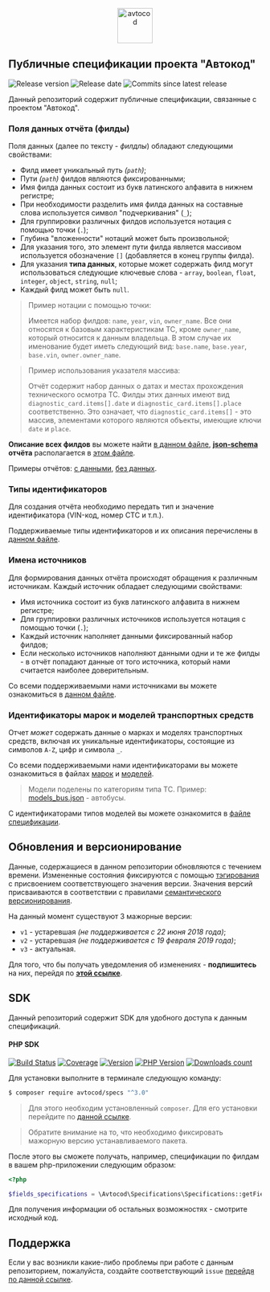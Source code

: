 <p align="center">
  <img alt="avtocod" src="https://avatars1.githubusercontent.com/u/32733112?s=70&v=4" width="70" height="70" />
</p>

## Публичные спецификации проекта "Автокод"

![Release version][badge_release_version]
![Release date][badge_release_date]
![Commits since latest release][badge_commits_since_release]

Данный репозиторий содержит публичные спецификации, связанные с проектом "Автокод".

### Поля данных отчёта (филды)

Поля данных (далее по тексту - *филдлы*) обладают следующими свойствами:

- Филд имеет уникальный путь *(`path`)*;
- Пути *(`path`)* филдов являются фиксированными;
- Имя филда данных состоит из букв латинского алфавита в нижнем регистре;
- При необходимости разделить имя филда данных на составные слова используется символ "подчеркивания" (`_`);
- Для группировки различных филдов используется нотация с помощью точки (`.`);
- Глубина "вложенности" нотаций может быть произвольной;
- Для указания того, это элемент пути филда является массивом используется обозначение `[]` (добавляется в конец группы филда).
- Для указания **типа данных**, которые может содержать филд могут использоваться следующие ключевые слова - `array`, `boolean`, `float`, `integer`, `object`, `string`, `null`;
- Каждый филд может быть `null`.

> Пример нотации с помощью точки:
>
> Имеется набор филдов: `name`, `year`, `vin`, `owner_name`. Все они относятся к базовым характеристикам ТС, кроме `owner_name`, который относится к данным владельца. В этом случае их именование будет иметь следующий вид: `base.name`, `base.year`, `base.vin`, `owner.owner_name`.

> Пример использования указателя массива:
>
> Отчёт содержит набор данных о датах и местах прохождения технического осмотра ТС. Филды этих данных имеют вид `diagnostic_card.items[].date` и `diagnostic_card.items[].place` соответственно. Это означает, что `diagnostic_card.items[]` - это массив, элементами которого являются объекты, имеющие ключи `date` и `place`.

**Описание всех филдов** вы можете найти [в данном файле](./fields/default/fields_list.json), **[json-schema][json-schema] отчёта** располагается в [этом файле](./reports/default/json-schema.json).

Примеры отчётов: [с данными](./reports/default/examples/full.json), [без данных](./reports/default/examples/empty.json).

### Типы идентификаторов

Для создания отчёта необходимо передать тип и значение идентификатора (VIN-код, номер СТС и т.п.).

Поддерживаемые типы идентификаторов и их описания перечислены в [данном файле](./identifiers/default/types_list.json).

### Имена источников

Для формирования данных отчёта происходят обращения к различным источникам. Каждый источник обладает следующими свойствами:

- Имя источника состоит из букв латинского алфавита в нижнем регистре;
- Для группировки различных источников используется нотация с помощью точки (`.`);
- Каждый источник наполняет данными фиксированный набор филдов;
- Если несколько источников наполняют данными одни и те же филды - в отчёт попадают данные от того источника, который нами считается наиболее доверительным.

Со всеми поддерживаемыми нами источниками вы можете ознакомиться в [данном файле](./sources/default/sources_list.json).

### Идентификаторы марок и моделей транспортных средств

Отчет _может_ содержать данные о марках и моделях транспортных средств, включая их уникальные идентификаторы, состоящие из символов `A-Z`, цифр и символа `_`.

Со всеми поддерживаемыми нами идентификаторами вы можете ознакомиться в файлах [марок](./vehicles/default/marks.json) и [моделей](./vehicles/default/).

> Модели поделены по категориям типа ТС. Пример: [models_bus.json](./vehicles/default/models_bus.json) - автобусы.

С идентификаторами типов моделей вы можете ознакомится в [файле спецификации](vehicles/default/types.json).

## Обновления и версионирование

Данные, содержащиеся в данном репозитории обновляются с течением времени. Измененные состояния фиксируются с помощью [тэгирования][git_tagging] с присвоением соответствующего значения версии. Значения версий присваиваются в соответствии с правилами [семантического версионирования][semver].

На данный момент существуют 3 мажорные версии:

- `v1` - устаревшая *(не поддерживается с 22 июня 2018 года)*;
- `v2` - устаревшая *(не поддерживается с 19 февраля 2019 года)*;
- `v3` - актуальная.

Для того, что бы получать уведомления об изменениях - **подпишитесь** на них, перейдя по **[этой ссылке][watch_repo]**.

## SDK

Данный репозиторий содержит SDK для удобного доступа к данным спецификаций.

#### PHP SDK

[![Build Status][badge_build_status]][link_build_status]
[![Coverage][badge_coverage]][link_coverage]
[![Version][badge_packagist_version]][link_packagist]
[![PHP Version][badge_php_version]][link_packagist]
[![Downloads count][badge_packagist_dl_count]][link_packagist]

Для установки выполните в терминале следующую команду:

```bash
$ composer require avtocod/specs "^3.0"
```

> Для этого необходим установленный `composer`. Для его установки перейдите по [данной ссылке][getcomposer].

> Обратите внимание на то, что необходимо фиксировать мажорную версию устанавливаемого пакета.

После этого вы сможете получать, например, спецификации по филдам в вашем php-приложении следующим образом:

```php
<?php

$fields_specifications = \Avtocod\Specifications\Specifications::getFieldsSpecification();
```

Для получения информации об остальных возможностях - смотрите исходный код.

## Поддержка

Если у вас возникли какие-либо проблемы при работе с данным репозиторием, пожалуйста, создайте соответствующий `issue` [перейдя по данной ссылке][link_create_issue].

[badge_release_version]:https://img.shields.io/github/release/avtocod/specs.svg?style=for-the-badge&maxAge=5
[badge_release_date]:https://img.shields.io/github/release-date/avtocod/specs.svg?style=for-the-badge&maxAge=5
[badge_commits_since_release]:https://img.shields.io/github/commits-since/avtocod/specs/latest.svg?style=for-the-badge&maxAge=5
[badge_packagist_version]:https://img.shields.io/packagist/v/avtocod/specs.svg?maxAge=5
[badge_php_version]:https://img.shields.io/packagist/php-v/avtocod/specs.svg?maxAge=5
[badge_build_status]:https://img.shields.io/github/workflow/status/avtocod/specs/tests/master
[badge_packagist_dl_count]:https://img.shields.io/packagist/dt/avtocod/specs.svg?maxAge=30
[badge_issues]:https://img.shields.io/github/issues/avtocod/specs.svg?style=for-the-badge&maxAge=30
[badge_coverage]:https://img.shields.io/codecov/c/github/avtocod/specs/master.svg?maxAge=5
[link_packagist]:https://packagist.org/packages/avtocod/specs
[link_build_status]:https://github.com/avtocod/specs/actions?query=branch%3Amaster+workflow%3Atests
[link_issues]:https://github.com/avtocod/specs/issues
[link_create_issue]:https://github.com/avtocod/specs/issues/new/choose
[link_coverage]:https://codecov.io/gh/avtocod/specs
[getcomposer]:https://getcomposer.org/download/
[git_tagging]:https://git-scm.com/book/en/v2/Git-Basics-Tagging
[json-schema]:https://json-schema.org
[watch_repo]:https://github.com/avtocod/specs/subscription
[semver]:https://semver.org/lang/ru/
